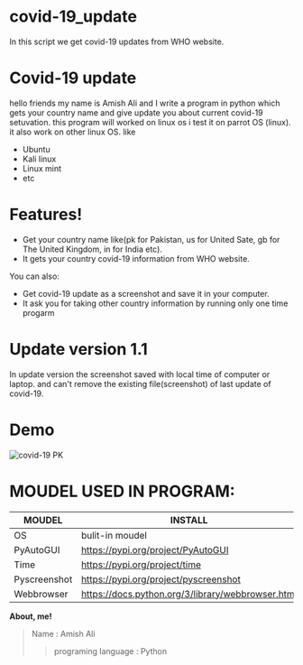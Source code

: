 # covid-19_update
In this script we get covid-19 updates from WHO website.
# Covid-19 update

hello friends my name is Amish Ali and I write a program in python which gets your country name and give update you about current covid-19 setuvation. this program will worked on linux os i test it on parrot OS (linux). it also work on other linux OS. like

   - Ubuntu
   - Kali linux
   - Linux mint
   - etc


# Features!

  - Get your country name like(pk for Pakistan, us for United Sate, gb for The United Kingdom, in for India etc).
  - It gets your country covid-19 information from WHO website.


You can also:
  - Get covid-19 update as a screenshot and save it in your computer.
  - It ask you for taking other country information by running only one time progarm
 # Update version 1.1
 In update version the screenshot saved with local time of computer or laptop. and can't remove the existing file(screenshot)
 of last update of covid-19.
 # Demo
 ![covid-19 PK](https://user-images.githubusercontent.com/63059501/84765548-e80c7900-afbe-11ea-8479-62fbc5e2eebb.png)
 
# MOUDEL USED IN PROGRAM:
| MOUDEL | INSTALL |
| ------ | ------ |
| OS | bulit-in moudel |
| PyAutoGUI| https://pypi.org/project/PyAutoGUI |
| Time | https://pypi.org/project/time|
| Pyscreenshot|https://pypi.org/project/pyscreenshot|
| Webbrowser |https://docs.python.org/3/library/webbrowser.html|


**About, me!**
> Name : Amish Ali
>> programing language : Python



